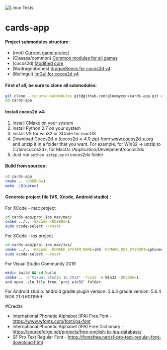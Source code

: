 ![Linux Tests](https://github.com/gloomyzen/cards-app/workflows/Linux%20Tests/badge.svg?branch=master)
# cards-app

#### Project submodules structure:

- (root) [Current game project](https://github.com/gloomyzen/cards-app)
- (Classes/common) [Common modules for all games](https://github.com/gloomyzen/cocos2d-common)
- (cocos2d) [Modified core](https://github.com/gloomyzen/cocos2d)
- (lib/dragonbones) [dragonBones for cocos2d v4](https://github.com/gloomyzen/cocos2d-dragonbones)
- (lib/imgui) [ImGui for cocos2d v4](https://github.com/gloomyzen/cocos2d-x-imgui)

#### First of all, be sure to clone all submodules:
```bash
git clone --recurse-submodules git@github.com:gloomyzen/cards-app.git cards-app 
cd cards-app
```

#### Install cocos2d v4:
1. Install CMake on your system
2. Install Python 2.7 on your system
2. Install VS for win32 or XCode for macOS
3. Download Cocos2d-x (cocos2d-x-4.0.zip) from www.cocos2d-x.org and unzip it in a folder that you want.
For example, for Win32 -> unzip to C:/bin/cocos2dx, for MacOs /Application/Develpment/cocos2dx
4. Just run `python setyp.py` in cocos2dx folder

#### Build from sources :
```bash
cd cards-app
cmake .. -DDEBUG=1
make -j$(nproc)
```

#### Generate project file (VS, Xcode, Android studio) :

For XCode - mac project
```bash
cd cards-app/proj.ios_mac/mac/
cmake ../.. -GXcode -DDEBUG=1
sudo xcode-select --reset
```

For XCode - ios project
```bash
cd cards-app/proj.ios_mac/ios/
cmake ../.. -GXcode -DCMAKE_SYSTEM_NAME=iOS -DCMAKE_OSX_SYSROOT=iphoneos
sudo xcode-select --reset
```

For Visual Studio Community 2019
```bash
mkdir build && cd build
cmake .. -G"Visual Studio 16 2019" -Tv142 -A Win32 -DDEBUG=1
and open .sln file from `proj.win32` folder
```

For Android studio:
android gradle plugin version: 3.6.3
gradle version: 5.6.4
NDK 21.0.6011959


#Credits
- International Phonetic Alphabet (IPA) Free Font - https://www.wfonts.com/font/ipa-font
- International Phonetic Alphabet (IPA) Free Dictionary - https://sourceforge.net/projects/free-english-to-ipa-database/
- SF Pro Text Regular Font - https://fontsfree.net/sf-pro-text-regular-font-download.html